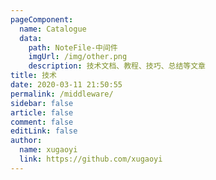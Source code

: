 ```yaml
---
pageComponent:
  name: Catalogue
  data:
    path: NoteFile-中间件
    imgUrl: /img/other.png
    description: 技术文档、教程、技巧、总结等文章
title: 技术
date: 2020-03-11 21:50:55
permalink: /middleware/
sidebar: false
article: false
comment: false
editLink: false
author:
  name: xugaoyi
  link: https://github.com/xugaoyi
---
```

